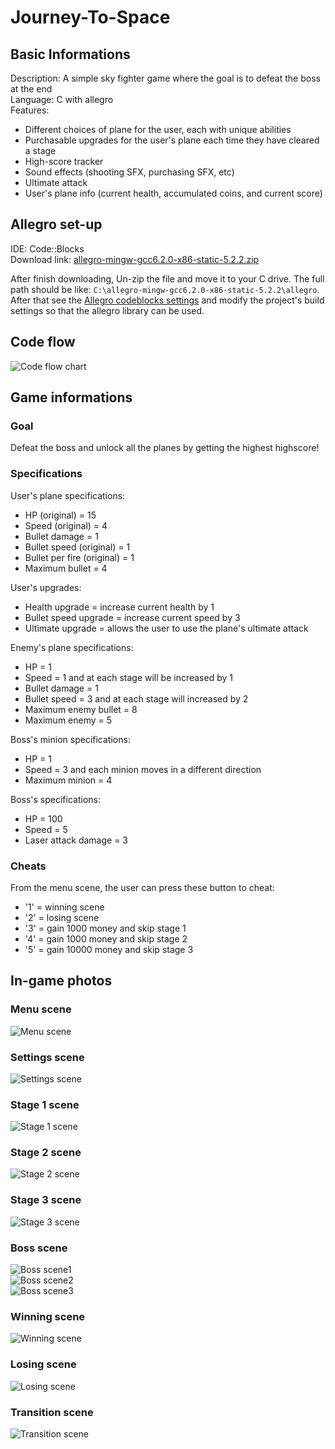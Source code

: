 # Journey-To-Space

## Basic Informations  
Description: A simple sky fighter game where the goal is to defeat the boss at the end  
Language: C with allegro  
Features:  
- Different choices of plane for the user, each with unique abilities  
- Purchasable upgrades for the user's plane each time they have cleared a stage  
- High-score tracker  
- Sound effects (shooting SFX, purchasing SFX, etc)  
- Ultimate attack  
- User's plane info (current health, accumulated coins, and current score)  

## Allegro set-up
IDE: Code::Blocks  
Download link: [allegro-mingw-gcc6.2.0-x86-static-5.2.2.zip](https://github.com/liballeg/allegro5/releases/download/5.2.2.0/allegro-mingw-gcc6.2.0-x86-static-5.2.2.zip)  
  
After finish downloading, Un-zip the file and move it to your C drive. The full path should be like: `C:\allegro-mingw-gcc6.2.0-x86-static-5.2.2\allegro`. After that see the [Allegro codeblocks settings](/Allegro%20codeblocks%20settings.txt) and modify the project's build settings so that the allegro library can be used.  

## Code flow
![Code flow chart](/Images/CodeFlow.jpg)  

## Game informations  
### Goal  
Defeat the boss and unlock all the planes by getting the highest highscore!  
### Specifications  
User's plane specifications:  
- HP (original) = 15  
- Speed (original) = 4  
- Bullet damage = 1
- Bullet speed (original) = 1  
- Bullet per fire (original) = 1  
- Maximum bullet = 4 
   
User's upgrades:  
- Health upgrade = increase current health by 1  
- Bullet speed upgrade = increase current speed by 3  
- Ultimate upgrade = allows the user to use the plane's ultimate attack  
  
Enemy's plane specifications:
- HP = 1  
- Speed = 1 and at each stage will be increased by 1  
- Bullet damage = 1  
- Bullet speed = 3 and at each stage will increased by 2  
- Maximum enemy bullet = 8  
- Maximum enemy = 5  
  
Boss's minion specifications:  
- HP = 1  
- Speed = 3 and each minion moves in a different direction  
- Maximum minion = 4  
  
Boss's specifications:  
- HP = 100  
- Speed = 5  
- Laser attack damage = 3  
### Cheats  
From the menu scene, the user can press these button to cheat:  
- '1' = winning scene  
- '2' = losing scene  
- '3' = gain 1000 money and skip stage 1  
- '4' = gain 1000 money and skip stage 2  
- '5' = gain 10000 money and skip stage 3  

## In-game photos  
### Menu scene  
![Menu scene](/Images/menu.jpg)  
### Settings scene  
![Settings scene](/Images/setting.jpg)  
### Stage 1 scene  
![Stage 1 scene](/Images/start.jpg)  
### Stage 2 scene  
![Stage 2 scene](/Images/stage2.jpg)  
### Stage 3 scene  
![Stage 3 scene](/Images/stage3.jpg)  
### Boss scene  
![Boss scene1](/Images/boss.jpg)  
![Boss scene2](/Images/bossAtk.jpg)  
![Boss scene3](/Images/ultimate.jpg)  
### Winning scene  
![Winning scene](/Images/win.jpg)  
### Losing scene  
![Losing scene](/Images/lose.jpg)  
### Transition scene  
![Transition scene](/Images/transition12.jpg)  
